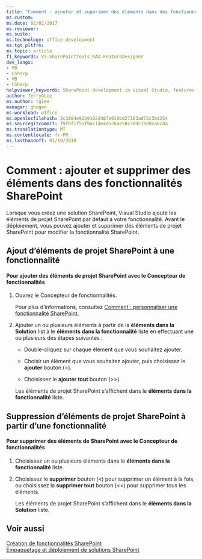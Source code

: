 ```yaml
---
title: "Comment : ajouter et supprimer des éléments dans des fonctionnalités SharePoint | Documents Microsoft"
ms.custom: 
ms.date: 02/02/2017
ms.reviewer: 
ms.suite: 
ms.technology: office-development
ms.tgt_pltfrm: 
ms.topic: article
f1_keywords: VS.SharePointTools.RAD.FeatureDesigner
dev_langs:
- VB
- CSharp
- VB
- CSharp
helpviewer_keywords: SharePoint development in Visual Studio, features
author: TerryGLee
ms.author: tglee
manager: ghogen
ms.workload: office
ms.openlocfilehash: 3c3084e92b9102d487b019bd27163ad72c3b1254
ms.sourcegitcommit: f9fbf1f55f9ac14e4e5c6ae58c30dc1800ca6cda
ms.translationtype: MT
ms.contentlocale: fr-FR
ms.lasthandoff: 01/10/2018
---
```

# <a name="how-to-add-and-remove-items-to-sharepoint-features"></a>Comment : ajouter et supprimer des éléments dans des fonctionnalités SharePoint
  Lorsque vous créez une solution SharePoint, Visual Studio ajoute les éléments de projet SharePoint par défaut à votre fonctionnalité. Avant le déploiement, vous pouvez ajouter et supprimer des éléments de projet SharePoint pour modifier la fonctionnalité SharePoint.  
  
## <a name="adding-sharepoint-project-items-to-a-feature"></a>Ajout d’éléments de projet SharePoint à une fonctionnalité  
  
#### <a name="to-add-sharepoint-project-items-with-the-feature-designer"></a>Pour ajouter des éléments de projet SharePoint avec le Concepteur de fonctionnalités  
  
1.  Ouvrez le Concepteur de fonctionnalités.  
  
     Pour plus d’informations, consultez [Comment : personnaliser une fonctionnalité SharePoint](../sharepoint/how-to-customize-a-sharepoint-feature.md).  
  
2.  Ajouter un ou plusieurs éléments à partir de la **éléments dans la Solution** list à le **éléments dans la fonctionnalité** liste en effectuant une ou plusieurs des étapes suivantes :  
  
    -   Double-cliquez sur chaque élément que vous souhaitez ajouter.  
  
    -   Choisir un élément que vous souhaitez ajouter, puis choisissez le **ajouter** bouton (>).  
  
    -   Choisissez le **ajouter tout** bouton (>>).  
  
     Les éléments de projet SharePoint s’affichent dans le **éléments dans la fonctionnalité** liste.  
  
## <a name="removing-sharepoint-project-items-from-a-feature"></a>Suppression d’éléments de projet SharePoint à partir d’une fonctionnalité  
  
#### <a name="to-remove-sharepoint-items-with-the-feature-designer"></a>Pour supprimer des éléments de SharePoint avec le Concepteur de fonctionnalités  
  
1.  Choisissez un ou plusieurs éléments dans le **éléments dans la fonctionnalité** liste.  
  
2.  Choisissez le **supprimer** bouton (<) pour supprimer un élément à la fois, ou choisissez la **supprimer tout** bouton (<<) pour supprimer tous les éléments.  
  
     Les éléments de projet SharePoint s’affichent dans le **éléments dans la Solution** liste.  
  
## <a name="see-also"></a>Voir aussi  
 [Création de fonctionnalités SharePoint](../sharepoint/creating-sharepoint-features.md)   
 [Empaquetage et déploiement de solutions SharePoint](../sharepoint/packaging-and-deploying-sharepoint-solutions.md)  
  
  